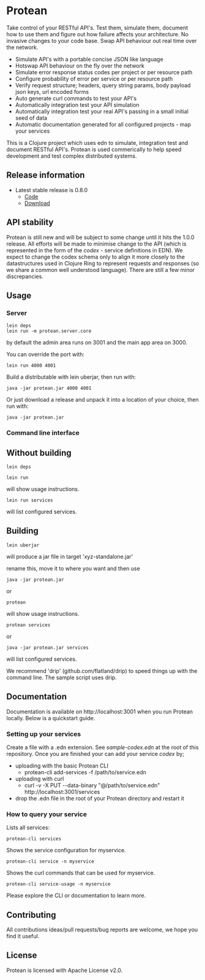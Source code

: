 # Protean

Take control of your RESTful API's. Test them, simulate them, document how to use them and figure out how failure affects your architecture. No invasive changes to your code base. Swap API behaviour out real time over the network.

* Simulate API's with a portable concise JSON like language
* Hotswap API behaviour on the fly over the network
* Simulate error response status codes per project or per resource path
* Configure probability of error per service or per resource path
* Verify request structure; headers, query string params, body payload json keys, url encoded forms
* Auto generate curl commands to test your API's
* Automatically integration test your API simulation
* Automatically integration test your real API's passing in a small initial seed of data
* Automatic documentation generated for all configured projects - map your services

This is a Clojure project which uses edn to simulate, integration test and document RESTful API's. Protean is used commerically to help speed development and test complex distributed systems.


## Release information

* Latest stable release is 0.8.0
    * [Code](https://github.com/passivsystems/protean/tree/0.8.0)
    * [Download](https://github.com/passivsystems/protean/releases/download/0.8.0/protean-0.8.0.tgz)


## API stability

Protean is still new and will be subject to some change until it hits the 1.0.0 release.  All efforts will be made to minimise change to the API (which is represented in the form of the *codex* - service definitions in EDN).  We expect to change the codex schema only to align it more closely to the datastructures used in Clojure Ring to represent requests and responses (so we share a common well understood language).  There are still a few minor discrepancies.


## Usage

### Server

    lein deps
    lein run -m protean.server.core

by default the admin area runs on 3001 and the main app area on 3000.

You can override the port with:

    lein run 4000 4001

Build a distributable with lein uberjar, then run with:

    java -jar protean.jar 4000 4001


Or just download a release and unpack it into a location of your choice, then run with:

    java -jar protean.jar

### Command line interface

## Without building

    lein deps

    lein run

will show usage instructions.

    lein run services

will list configured services.

## Building

    lein uberjar

will produce a jar file in target 'xyz-standalone.jar'

rename this, move it to where you want and then use

    java -jar protean.jar

or

    protean

will show usage instructions.

    protean services

or

    java -jar protean.jar services

will list configured services.

We recommend 'drip' (github.com/flatland/drip) to speed things up with the command line.  The sample script uses drip.


## Documentation

Documentation is available on http://localhost:3001 when you run Protean locally.  Below is a quickstart guide.

### Setting up your services

Create a file with a .edn extension. See *sample-codex.edn* at the root of this repository. Once you are finished your can add your service *codex* by;
* uploading with the basic Protean CLI
    - protean-cli add-services -f /path/to/service.edn
* uploading with curl
    - curl -v -X PUT --data-binary "@/path/to/service.edn" http://localhost:3001/services
* drop the .edn file in the root of your Protean directory and restart it


### How to query your service

Lists all services:

    protean-cli services

Shows the service configuration for myservice.

    protean-cli service -n myservice

Shows the curl commands that can be used for myservice.

    protean-cli service-usage -n myservice

Please explore the CLI or documentation to learn more.


## Contributing

All contributions ideas/pull requests/bug reports are welcome, we hope you find it useful.


## License

Protean is licensed with Apache License v2.0.
